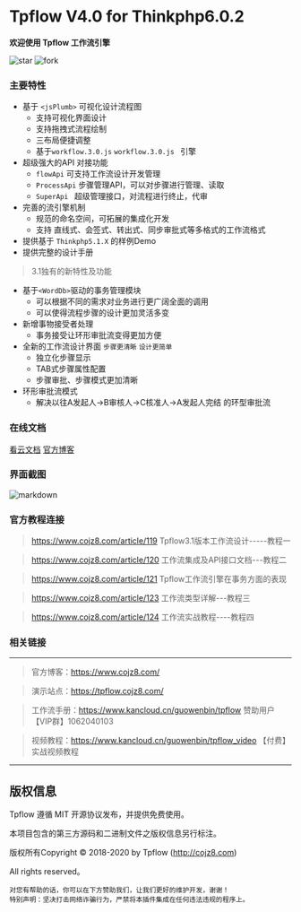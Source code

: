# Tpflow V4.0 for Thinkphp6.0.2

**欢迎使用 Tpflow 工作流引擎**

![star](https://gitee.com/ntdgg/tpflow/badge/star.svg?theme=gvp "tpflow") ![fork](https://gitee.com/ntdgg/tpflow/badge/fork.svg?theme=gvp "tpflow") 

### 主要特性

+ 基于  `<jsPlumb>` 可视化设计流程图
    + 支持可视化界面设计
    + 支持拖拽式流程绘制
    + 三布局便捷调整
    + 基于`workflow.3.0.js` `workflow.3.0.js ` 引擎
+ 超级强大的API 对接功能
    + `flowApi` 可支持工作流设计开发管理
    + `ProcessApi` 步骤管理API，可以对步骤进行管理、读取
    + `SuperApi ` 超级管理接口，对流程进行终止，代审
+ 完善的流引擎机制
    + 规范的命名空间，可拓展的集成化开发
    + 支持 直线式、会签式、转出式、同步审批式等多格式的工作流格式
+ 提供基于 `Thinkphp5.1.X` 的样例Demo
+ 提供完整的设计手册

>3.1独有的新特性及功能

*   基于`<WordDb>`驱动的事务管理模块
    * 可以根据不同的需求对业务进行更广阔全面的调用
    * 可以使得流程步骤的设计更加灵活多变
*  新增事物接受者处理
    * 事务接受让环形审批流变得更加方便
*  全新的工作流设计界面  `步骤更清晰` `设计更简单`
    * 独立化步骤显示
    * TAB式步骤属性配置
    * 步骤审批、步骤模式更加清晰
 *  环形审批流模式
    * 解决以往A发起人->B审核人->C核准人->A发起人完结 的环型审批流

### 在线文档

[看云文档](https://www.kancloud.cn/guowenbin/tpflow "安装手册")   [官方博客](https://www.cojz8.com/ "官方博客")

### 界面截图

![markdown](https://img.kancloud.cn/42/7a/427adc1dcc2ff3ffb52087b1cfde346b_1366x622.png)


### 官方教程连接

> https://www.cojz8.com/article/119   Tpflow3.1版本工作流设计-----教程一

> https://www.cojz8.com/article/120   工作流集成及API接口文档---教程二

> https://www.cojz8.com/article/121   Tpflow工作流引擎在事务方面的表现

> https://www.cojz8.com/article/123   工作流类型详解---教程三

> https://www.cojz8.com/article/124   工作流实战教程----教程四



### 相关链接
---

> 官方博客：https://www.cojz8.com/

> 演示站点：https://tpflow.cojz8.com/   

> 工作流手册：https://www.kancloud.cn/guowenbin/tpflow  赞助用户【VIP群】1062040103

> 视频教程：https://www.kancloud.cn/guowenbin/tpflow_video 【付费】实战视频教程

---

## 版权信息

Tpflow 遵循 MIT 开源协议发布，并提供免费使用。

本项目包含的第三方源码和二进制文件之版权信息另行标注。

版权所有Copyright © 2018-2020 by Tpflow (http://cojz8.com)

All rights reserved。

~~~
对您有帮助的话，你可以在下方赞助我们，让我们更好的维护开发，谢谢！
特别声明：坚决打击网络诈骗行为，严禁将本插件集成在任何违法违规的程序上。
~~~
